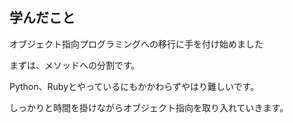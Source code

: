 ## 学んだこと

オブジェクト指向プログラミングへの移行に手を付け始めました  
   
まずは、メソッドへの分割です。  
  
Python、Rubyとやっているにもかかわらずやはり難しいです。  
  
しっかりと時間を掛けながらオブジェクト指向を取り入れていきます。